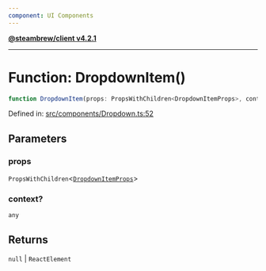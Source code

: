 ```yaml
---
component: UI Components
---
```


[**@steambrew/client v4.2.1**](../README.md)

***

# Function: DropdownItem()

```ts
function DropdownItem(props: PropsWithChildren<DropdownItemProps>, context?: any): null | ReactElement
```

Defined in: [src/components/Dropdown.ts:52](https://github.com/SteamClientHomebrew/SDK/blob/main/typescript-packages/client/src/components/Dropdown.ts#L52)

## Parameters

### props

`PropsWithChildren`\<[`DropdownItemProps`](../interfaces/DropdownItemProps.md)\>

### context?

`any`

## Returns

`null` \| `ReactElement`
